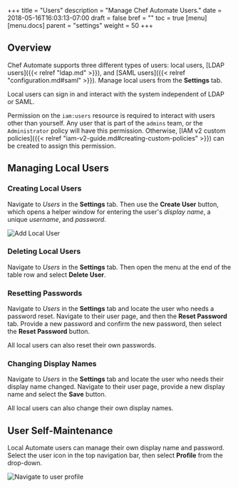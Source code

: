 +++
title = "Users"
description = "Manage Chef Automate Users."
date = 2018-05-16T16:03:13-07:00
draft = false
bref = ""
toc = true
[menu]
  [menu.docs]
    parent = "settings"
    weight = 50
+++

## Overview

Chef Automate supports three different types of users: local users, [LDAP users]({{< relref "ldap.md" >}}), and [SAML users]({{< relref "configuration.md#saml" >}}). Manage local users from the **Settings** tab.

Local users can sign in and interact with the system independent of LDAP or SAML.

Permission on the `iam:users` resource is required to interact with users other than yourself. Any user that is part of the `admins` team, or the `Administrator` policy will have this permission. Otherwise, [IAM v2 custom policies]({{< relref "iam-v2-guide.md#creating-custom-policies" >}}) can be created to assign this permission.

## Managing Local Users

### Creating Local Users

Navigate to _Users_ in the **Settings** tab. Then use the **Create User** button, which opens a helper window for entering the user's _display name_, a unique _username_, and _password_.

![Add Local User](/images/docs/admin-tab-users-list.png)

### Deleting Local Users

Navigate to _Users_ in the **Settings** tab. Then open the menu at the end of the table row and select **Delete User**.

### Resetting Passwords

Navigate to _Users_ in the **Settings** tab and locate the user who needs a password reset. Navigate to their user page, and then the **Reset Password** tab. Provide a new password and confirm the new password, then select the **Reset Password** button.

All local users can also reset their own passwords.

### Changing Display Names

Navigate to _Users_ in the **Settings** tab and locate the user who needs their display name changed. Navigate to their user page, provide a new display name and select the **Save** button.

All local users can also change their own display names.

## User Self-Maintenance

Local Automate users can manage their own display name and password.
Select the user icon in the top navigation bar,
then select **Profile** from the drop-down.

![Navigate to user profile](/images/docs/user-profile-navigation.png)
